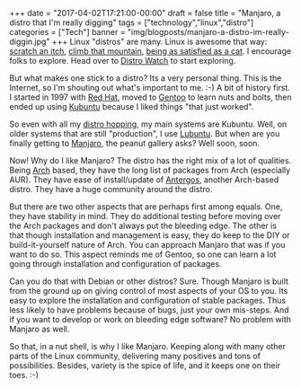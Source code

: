 +++
date = "2017-04-02T17:21:00-00:00"
draft = false
title = "Manjaro, a distro that I'm really digging"
tags = ["technology","linux","distro"]
categories = ["Tech"]
banner = "img/blogposts/manjaro-a-distro-im-really-diggin.jpg"
+++
Linux "distros" are many.  Linux is awesome that way: <a href = "https://en.wiktionary.org/wiki/scratch_an_itch" target="blank">scratch an itch</a>, <a href = "https://en.wiktionary.org/wiki/mountain_to_climb" target="blank">climb that mountain</a>, <a href = "https://en.wikipedia.org/wiki/Curiosity_killed_the_cat" target="blank">being as satisfied as a cat</a>.  I encourage folks to explore.  Head over to <a href = "https://distrowatch.com/" target="blank">Distro Watch</a> to start exploring.

But what makes one stick to a distro?  Its a very personal thing.  This is the Internet, so I'm shouting out what's important to me.  :-)  A bit of history first.  I started in 1997 with <a href = "https://www.redhat.com/en" target="blank">Red Hat</a>, moved to <a href = "https://gentoo.org/" target="blank">Gentoo</a> to learn nuts and bolts, then ended up using <a href = "http://www.kubuntu.org/" target="blank">Kubuntu</a> because I liked things "that just worked".

So even with all my <a href = "http://www.urbandictionary.com/define.php?term=distrohopper" target="blank">distro hopping</a>, my main systems are Kubuntu.  Well, on older systems that are still "production", I use <a href = "http://lubuntu.net/" target="blank">Lubuntu</a>.  But when are you finally getting to <a href = "https://manjaro.org/" target="blank">Manjaro</a>, the peanut gallery asks?  Well soon, soon.

Now!  Why do I like Manjaro?  The distro has the right mix of a lot of qualities.  Being <a href = "https://www.archlinux.org/" target="blank">Arch</a> based, they have the long list of packages from Arch (especially AUR).  They have ease of install/update of <a href = "https://antergos.com/" target="blank">Antergos</a>, another Arch-based distro.  They have a huge community around the distro.

But there are two other aspects that are perhaps first among equals.  One, they have stability in mind. They do additional testing before moving over the Arch packages and don't always put the bleeding edge.  The other is that though installation and management is easy, they do keep to the DIY or build-it-yourself nature of Arch.  You can approach Manjaro that was if you want to do so.  This aspect reminds me of Gentoo, so one can learn a lot going through installation and configuration of packages.

Can you do that with Debian or other distros?  Sure.  Though Manjaro is built from the ground up on giving control of most aspects of your OS to you.  Its easy to explore the installation and configuration of stable packages.  Thus less likely to have problems because of bugs, just your own mis-steps.  And if you want to develop or work on bleeding edge software?  No problem with Manjaro as well.

So that, in a nut shell, is why I like Manjaro.  Keeping along with many other parts of the Linux community, delivering many positives and tons of possibilities.  Besides, variety is the spice of life, and it keeps one on their toes.  :-)
